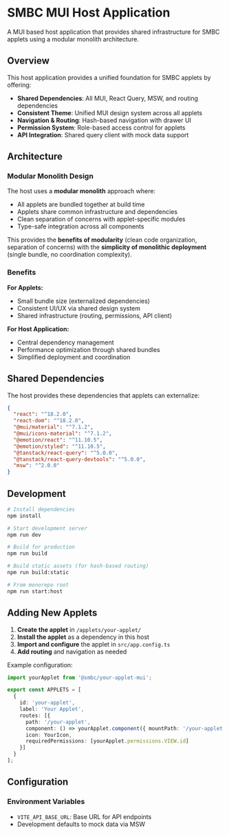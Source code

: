 # SMBC MUI Host Application

A MUI based host application that provides shared infrastructure for SMBC applets using a modular monolith architecture.

## Overview

This host application provides a unified foundation for SMBC applets by offering:

- **Shared Dependencies**: All MUI, React Query, MSW, and routing dependencies
- **Consistent Theme**: Unified MUI design system across all applets
- **Navigation & Routing**: Hash-based navigation with drawer UI
- **Permission System**: Role-based access control for applets
- **API Integration**: Shared query client with mock data support

## Architecture

### Modular Monolith Design

The host uses a **modular monolith** approach where:

- All applets are bundled together at build time
- Applets share common infrastructure and dependencies
- Clean separation of concerns with applet-specific modules
- Type-safe integration across all components

This provides the **benefits of modularity** (clean code organization, separation of concerns) with the **simplicity of monolithic deployment** (single bundle, no coordination complexity).

### Benefits

**For Applets:**
- Small bundle size (externalized dependencies)
- Consistent UI/UX via shared design system
- Shared infrastructure (routing, permissions, API client)

**For Host Application:**
- Central dependency management
- Performance optimization through shared bundles
- Simplified deployment and coordination

## Shared Dependencies

The host provides these dependencies that applets can externalize:

```json
{
  "react": "^18.2.0",
  "react-dom": "^18.2.0", 
  "@mui/material": "^7.1.2",
  "@mui/icons-material": "^7.1.2",
  "@emotion/react": "^11.10.5",
  "@emotion/styled": "^11.10.5",
  "@tanstack/react-query": "^5.0.0",
  "@tanstack/react-query-devtools": "^5.0.0",
  "msw": "^2.0.0"
}
```

## Development

```bash
# Install dependencies
npm install

# Start development server
npm run dev

# Build for production
npm run build

# Build static assets (for hash-based routing)
npm run build:static

# From monorepo root
npm run start:host
```

## Adding New Applets

1. **Create the applet** in `/applets/your-applet/`
2. **Install the applet** as a dependency in this host
3. **Import and configure** the applet in `src/app.config.ts`
4. **Add routing** and navigation as needed

Example configuration:
```typescript
import yourApplet from '@smbc/your-applet-mui';

export const APPLETS = [
  {
    id: 'your-applet',
    label: 'Your Applet',
    routes: [{
      path: '/your-applet',
      component: () => yourApplet.component({ mountPath: '/your-applet' }),
      icon: YourIcon,
      requiredPermissions: [yourApplet.permissions.VIEW.id]
    }]
  }
];
```

## Configuration

### Environment Variables

- `VITE_API_BASE_URL`: Base URL for API endpoints
- Development defaults to mock data via MSW

